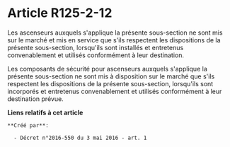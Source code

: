 # Article R125-2-12

Les ascenseurs auxquels s'applique la présente sous-section ne sont mis sur le marché et mis en service que s'ils respectent
les dispositions de la présente sous-section, lorsqu'ils sont installés et entretenus convenablement et utilisés conformément
à leur destination.

Les composants de sécurité pour ascenseurs auxquels s'applique la présente sous-section ne sont mis à disposition sur le
marché que s'ils respectent les dispositions de la présente sous-section, lorsqu'ils sont incorporés et entretenus
convenablement et utilisés conformément à leur destination prévue.

**Liens relatifs à cet article**

	**Créé par**:

	  - Décret n°2016-550 du 3 mai 2016 - art. 1
